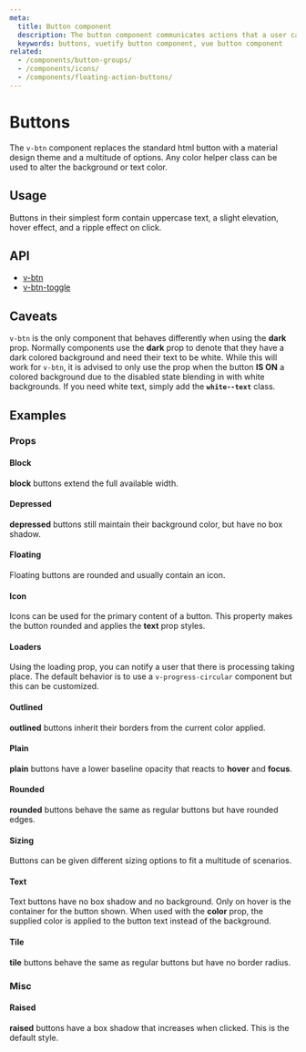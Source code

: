 ```yaml
---
meta:
  title: Button component
  description: The button component communicates actions that a user can take and are typically placed in dialogs, forms, cards and toolbars.
  keywords: buttons, vuetify button component, vue button component
related:
  - /components/button-groups/
  - /components/icons/
  - /components/floating-action-buttons/
---
```


# Buttons

The `v-btn` component replaces the standard html button with a material design theme and a multitude of options. Any color helper class can be used to alter the background or text color. <inline-ad slug="scrimba-buttons" />

<entry-ad />

## Usage

Buttons in their simplest form contain uppercase text, a slight elevation, hover effect, and a ripple effect on click.

<usage name="v-btn" />

## API

- [v-btn](/api/v-btn)
- [v-btn-toggle](/api/v-btn-toggle)

## Caveats

<alert type="warning">

  `v-btn` is the only component that behaves differently when using the **dark** prop. Normally components use the **dark** prop to denote that they have a dark colored background and need their text to be white. While this will work for `v-btn`, it is advised to only use the prop when the button **IS ON** a colored background due to the disabled state blending in with white backgrounds. If you need white text, simply add the **`white--text`** class.

</alert>

## Examples

### Props

#### Block

**block** buttons extend the full available width.

<example file="v-btn/prop-block" />

#### Depressed

**depressed** buttons still maintain their background color, but have no box shadow.

<example file="v-btn/prop-depressed" />

#### Floating

Floating buttons are rounded and usually contain an icon.

<example file="v-btn/prop-floating" />

#### Icon

Icons can be used for the primary content of a button. This property makes the button rounded and applies the **text** prop styles.

<example file="v-btn/prop-icon" />

#### Loaders

Using the loading prop, you can notify a user that there is processing taking place. The default behavior is to use a `v-progress-circular` component but this can be customized.

<example file="v-btn/prop-loaders" />

<random-ad />

#### Outlined

**outlined** buttons inherit their borders from the current color applied.

<example file="v-btn/prop-outlined" />

#### Plain

**plain** buttons have a lower baseline opacity that reacts to **hover** and **focus**.

<example file="v-btn/prop-plain" />

#### Rounded

**rounded** buttons behave the same as regular buttons but have rounded edges.

<example file="v-btn/prop-rounded" />

#### Sizing

Buttons can be given different sizing options to fit a multitude of scenarios.

<example file="v-btn/prop-sizing" />

#### Text

Text buttons have no box shadow and no background. Only on hover is the container for the button shown. When used with the **color** prop, the supplied color is applied to the button text instead of the background.

<example file="v-btn/prop-text" />

#### Tile

**tile** buttons behave the same as regular buttons but have no border radius.

<example file="v-btn/prop-tile" />

### Misc

#### Raised

**raised** buttons have a box shadow that increases when clicked. This is the default style.

<example file="v-btn/misc-raised" />

<backmatter />

